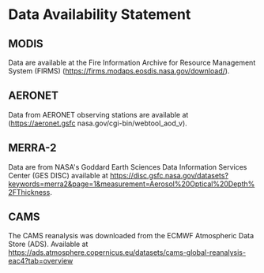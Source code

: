 # **Data Availability Statement**
## **MODIS**
Data are available at the Fire Information Archive for Resource Management System (FIRMS) (https://firms.modaps.eosdis.nasa.gov/download/). 
## **AERONET**
Data from AERONET observing stations are available at (https://aeronet.gsfc nasa.gov/cgi-bin/webtool_aod_v). 
## **MERRA-2**
Data are from NASA's Goddard Earth Sciences Data Information Services Center (GES DISC) available at https://disc.gsfc.nasa.gov/datasets?keywords=merra2&page=1&measurement=Aerosol%20Optical%20Depth%2FThickness. 
## **CAMS**
The CAMS reanalysis was downloaded from the ECMWF Atmospheric Data Store (ADS). Available at https://ads.atmosphere.copernicus.eu/datasets/cams-global-reanalysis-eac4?tab=overview
